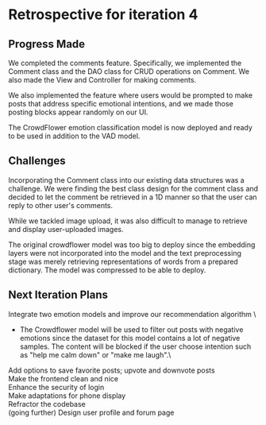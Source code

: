 # Retrospective for iteration 4

## Progress Made

We completed the comments feature. Specifically, we implemented the Comment class and the DAO class for CRUD operations on Comment. We also made the View and Controller for making comments.

We also implemented the feature where users would be prompted to make posts that address specific emotional intentions, and we made those posting blocks appear randomly on our UI.

The CrowdFlower emotion classification model is now deployed and ready to be used in addition to the VAD model.


## Challenges

Incorporating the Comment class into our existing data structures was a challenge. We were finding the best class design for the comment class and decided to let the comment be retrieved in a 1D manner so that the user can reply to other user's comments.

While we tackled image upload, it was also difficult to manage to retrieve and display user-uploaded images.

The original crowdflower model was too big to deploy since the embedding layers were not incorporated into the model and the text preprocessing stage was merely retrieving representations of words from a prepared dictionary. The model was compressed to be able to deploy.


## Next Iteration Plans

Integrate two emotion models and improve our recommendation algorithm \
- The Crowdflower model will be used to filter out posts with negative emotions since the dataset for this model contains a lot of negative samples. The content will be blocked if the user choose intention such as "help me calm down" or "make me laugh".\

Add options to save favorite posts; upvote and downvote posts \
Make the frontend clean and nice \
Enhance the security of login \
Make adaptations for phone display \
Refractor the codebase \
(going further) Design user profile and forum page

